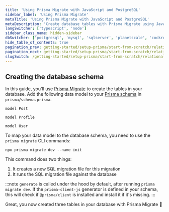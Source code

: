 ```yaml
---
title: 'Using Prisma Migrate with JavaScript and PostgreSQL'
sidebar_label: 'Using Prisma Migrate'
metaTitle: 'Using Prisma Migrate with JavaScript and PostgreSQL'
metaDescription: 'Create database tables with Prisma Migrate using JavaScript and PostgreSQL'
langSwitcher: ['typescript', 'node']
sidebar_class_name: hidden-sidebar
dbSwitcher: ['postgresql', 'mysql', 'sqlserver', 'planetscale', 'cockroachdb']
hide_table_of_contents: true
pagination_prev: getting-started/setup-prisma/start-from-scratch/relational-databases/connect-your-database-node-postgresql
pagination_next: getting-started/setup-prisma/start-from-scratch/relational-databases/install-prisma-client-node-postgresql
slugSwitch: /getting-started/setup-prisma/start-from-scratch/relational-databases/using-prisma-migrate-
---
```


## Creating the database schema

In this guide, you'll use [Prisma Migrate](/orm/prisma-migrate) to create the tables in your database. Add the following data model to your [Prisma schema](/orm/prisma-schema) in `prisma/schema.prisma`:

```prisma file=prisma/schema.prisma showLineNumbers
model Post

model Profile

model User
```

To map your data model to the database schema, you need to use the `prisma migrate` CLI commands:

```terminal
npx prisma migrate dev --name init
```

This command does two things:

1. It creates a new SQL migration file for this migration
1. It runs the SQL migration file against the database

:::note
`generate` is called under the hood by default, after running `prisma migrate dev`. If the `prisma-client-js` generator is defined in your schema, this will check if `@prisma/client` is installed and install it if it's missing.
:::

Great, you now created three tables in your database with Prisma Migrate 🚀
